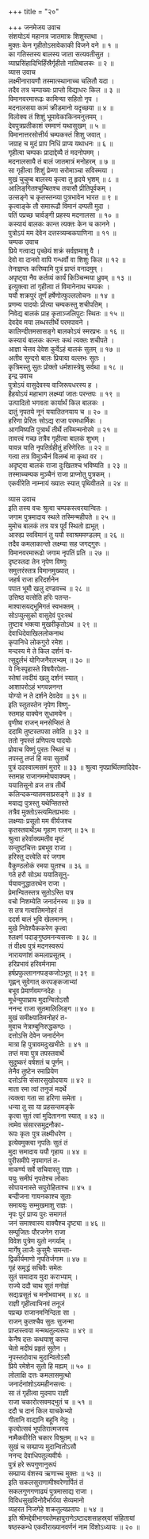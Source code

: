 +++
title = "२०"

+++
जनमेजय उवाच  
संशयोऽयं महानत्र जातमात्रः शिशुस्तथा ।  
मुक्तः केन गृहीतोऽसावेकाकी विजने वने ॥ १ ॥  
का गतिस्तस्य बालस्य जाता सत्यवतीसुत ।  
व्याघ्रसिंहादिभिर्हिंस्रैर्गृहीतो नातिबालकः ॥ २ ॥  
व्यास उवाच  
लक्ष्मीनारायणौ तस्मात्स्थानाच्च चलितौ यदा ।  
तदैव तत्र चम्पाख्यः प्राप्तो विद्याधरः किल ॥ ३ ॥  
विमानवरमारूढः कामिन्या सहितो नृप ।  
मदनालसया कामं क्रीडमानो यदृच्छया ॥ ४ ॥  
विलोक्य तं शिशुं भूमावेकाकिनमनुत्तमम् ।  
देवपुत्रप्रतीकाशं रममाणं यथासुखम् ॥ ५ ॥  
विमानात्तरसोत्तीर्य चम्पकस्तं शिशु जवात् ।  
जग्राह च मुदं प्राप निधिं प्राप्य यथाधनः ॥ ६ ॥  
गृहीत्वा चम्पकः प्रादाद्देव्यै तं मदनोपमम् ।  
मदनालसायै तं बालं जातमात्रं मनोहरम् ॥ ७ ॥  
सा गृहीत्वा शिशुं प्रेम्णा सरोमाञ्चा सविस्मया ।  
मुखं चुचुम्ब बालस्य कृत्वा तु हृदये भृशम् ॥ ८ ॥  
आलिङ्‌गितश्चुम्बितश्च तयासौ प्रीतिपूर्वकम् ।  
उत्सङ्गे च कृतस्तन्व्या पुत्रभावेन भारत ॥ ९ ॥  
कृत्वाङ्के तौ समारूढौ विमानं दम्पती मुदा ।  
पतिं पप्रच्छ चार्वङ्गी प्रहस्य मदनालसा ॥ १० ॥  
कस्यायं बालकः कान्त त्यक्तः केन च कानने ।  
पुत्रोऽयं मम देवेन दत्तस्त्र्यम्बकपाणिना ॥ ११ ॥  
चम्पक उवाच  
प्रिये गत्वाद्य पृच्छेयं शक्रं सर्वज्ञमाशु वै ।  
देवो वा दानवो वापि गन्धर्वो वा शिशुः किल ॥ १२ ॥  
तेनाज्ञप्तः करिष्यामि पुत्रं प्राप्तं वनादमुम् ।  
अपृष्ट्वा नैव कर्तव्यं कार्यं किञ्चिन्मया ध्रुवम् ॥ १३ ॥  
इत्युक्त्वा तां गृहीत्वा तं विमानेनाथ चम्पकः ।  
ययौ शक्रपुरं तूर्णं हर्षेणोत्फुल्ललोचनः ॥ १४ ॥  
प्रणम्य पादयोः प्रीत्या चम्पकस्तु शचीपतिम् ।  
निवेद्य बालकं प्राह कृताञ्जलिपुटः स्थितः ॥ १५ ॥  
देवदेव मया लब्धस्तीर्थे परमपावने ।  
कालिन्दीतमसासङ्गे बालकोऽयं स्मरप्रभः ॥ १६ ॥  
कस्यायं बालकः कान्तः कथं त्यक्तः शचीपते ।  
आज्ञा चेत्तव देवेश कुर्वेऽहं बालकं सुतम् ॥ १७ ॥  
अतीव सुन्दरो बालः प्रियाया वल्लभः सुतः ।  
कृत्रिमस्तु सुतः प्रोक्तो धर्मशास्त्रेषु सर्वथा ॥ १८ ॥  
इन्द्र उवाच  
पुत्रोऽयं वासुदेवस्य वाजिरूपधरस्य ह ।  
हैहयोऽयं महाभाग लक्ष्म्यां जातः परन्तपः ॥ १९ ॥  
उत्पादितो भगवता कार्यार्थं किल बालकः ।  
दातुं नृपतये नूनं ययातितनयाय च ॥ २० ॥  
हरिणा प्रेरितः सोऽद्य राजा परमधार्मिकः ।  
आगमिष्यति पुत्रार्थं तीर्थे तस्मिन्मनोरमे ॥ २१ ॥  
तावत्त्वं गच्छ तत्रैव गृहीत्वा बालकं शुभम् ।  
यावन्न याति नृपतिर्ग्रहीतुं हरिणेरितः ॥ २२ ॥  
गत्वा तत्र विमुञ्चैनं विलम्बं मा कृथा वर ।  
अदृष्ट्वा बालकं राजा दुःखितश्च भविष्यति ॥ २३ ॥  
तस्माच्चम्पक मुञ्चैनं राजा प्राप्नोतु पुत्रकम् ।  
एकवीरेति नाम्नायं ख्यातः स्यात् पृथिवीतले ॥ २४ ॥  
  
व्यास उवाच  
इति तस्य वचः श्रुत्वा चम्पकस्त्वरयान्वितः ।  
जगाम पुत्रमादाय स्थले तस्मिन्महीपते ॥ २५ ॥  
मुमोच बालकं तत्र यत्र पूर्वं स्थितो ह्यभूत् ।  
आरुह्य स्वविमानं तु ययौ स्वाश्रममण्डलम् ॥ २६ ॥  
तदैव कमलाकान्तो लक्ष्म्या सह जगद्‌गुरुः ।  
विमानवरमारूढो जगाम नृपतिं प्रति ॥ २७ ॥  
दृष्टस्तदा तेन नृपेण विष्णुः  
    समुत्तरंस्तत्र विमानमुख्यात् ।  
जहर्ष राजा हरिदर्शनेन  
    पपात भूमौ खलु दण्डवच्च ॥ २८ ॥  
उत्तिष्ठ वत्सेति हरिः पतन्त-  
    माश्वासयद्‌भूमिगतं स्वभक्तम् ।  
सोऽप्युत्सुको वासुदेवं पुरःस्थं  
    तुष्टाव भक्त्या मुखरीकृतोऽथ ॥ २९ ॥  
देवाधिदेवाखिललोकनाथ  
    कृपानिधे लोकगुरो रमेश ।  
मन्दस्य मे ते किल दर्शनं य-  
    त्सुदुर्लभं योगिजनैरलभ्यम् ॥ ३० ॥  
ये निःस्पृहास्ते विषयैरपेता-  
    स्तेषां त्वदीयं खलु दर्शनं स्यात् ।  
आशापरोऽहं भगवन्ननन्त  
    योग्यो न ते दर्शने देवदेव ॥ ३१ ॥  
इति स्तुतस्तेन नृपेण विष्णु-  
    स्तमाह वाक्येन सुधामयेन ।  
वृणीष्व राजन् मनसेप्सितं ते  
    ददामि तुष्टस्तपसा तवेति ॥ ३२ ॥  
ततो नृपस्तं प्रणिपत्य पादयोः  
    प्रोवाच विष्णुं पुरतः स्थितं च ।  
तपस्तु तप्तं हि मया सुतार्थे  
    पुत्रं ददस्वात्मसमं मुरारे ॥ ३३ ॥
श्रुत्वा नृपप्रार्थितमादिदेव-  
    स्तमाह राजानममोघवाक्यम् ।  
ययातिसूनो व्रज तत्र तीर्थे  
    कलिन्दकन्यातमसाप्रसङ्गे ॥ ३४ ॥  
मयाद्य पुत्रस्तु यथेप्सितस्ते  
    तत्रैव मुक्तोऽस्त्यमितप्रभावः ।  
लक्ष्म्याः प्रसूतो मम वीर्यजश्च  
    कृतस्तवार्थेऽथ गृहाण राजन् ॥ ३५ ॥  
श्रुत्वा हरेर्वाक्यमतीव मृष्टं  
    सन्तुष्टचित्तः प्रबभूव राजा ।  
हरिस्तु दत्त्वेति वरं जगाम  
    वैकुण्ठलोकं रमया युतश्च ॥ ३६ ॥  
गते हरौ सोऽथ ययातिसूनु-  
    र्ययावनुद्धातरथेन राजा ।  
प्रेमान्वितस्तत्र सुतोऽस्ति यत्र  
    वचो निशम्येति जनार्दनस्य ॥ ३७ ॥  
स तत्र गत्वातिमनोहरं तं  
    ददर्श बालं भुवि खेलमानम् ।  
मुखे निवेश्यैककरेण कृत्वा  
    श्लक्ष्णं पदाङ्गुष्ठमनन्यसत्त्वः ॥ ३८ ॥  
तं वीक्ष्य पुत्रं मदनस्वरूपं  
    नारायणांशं कमलाप्रसूतम् ।  
हरिप्रभावं हरिवर्मनामा  
    हर्षप्रफुल्लाननपङ्कजोऽभूत् ॥ ३९ ॥  
गृह्णन् सुवेगात् करपङ्कजाभ्यां  
    बभूव प्रेमार्णवमग्नदेहः ।  
मूर्धन्युपाघ्राय मुदान्वितोऽसौ  
    ननन्द राजा सुतमालिलिङ्ग ॥ ४० ॥  
मुखं समीक्ष्यातिमनोहरं त-  
    मुवाच नेत्राम्बुनिरुद्धकण्ठः ।  
दत्तोऽसि देवेन जनार्दनेन  
    मात्रा हि पुत्रावमदुःखभीतेः ॥ ४१ ॥  
तप्तं मया पुत्र तपस्तवार्थे  
    सुदुष्करं वर्षशतं च पूर्णम् ।  
तेनैव तुष्टेन रमाप्रियेण  
    दत्तोऽसि संसारसुखोदयाय ॥ ४२ ॥  
माता रमा त्वां तनुजं मदर्थे  
    त्यक्त्वा गता सा हरिणा समेता ।  
धन्या तु सा या प्रहसन्तमङ्के  
    कृत्वा सुतं त्वां मुदितानना स्यात् ॥ ४३ ॥  
त्वमेव संसारसमुद्रनौका-  
    रूपः कृतः पुत्र लक्ष्मीधरेण ।  
इत्येवमुक्त्वा नृपतिः सुतं तं  
    मुदा समादाय ययौ गृहाय ॥ ४४ ॥  
पुरीसमीपे नृपमागतं त-  
    माकर्ण्य सर्वे सचिवास्तु राज्ञः ।  
ययुः समीपं नृपतेश्च लोकाः  
    सोपायनास्ते सपुरोहिताश्च ॥ ४५ ॥  
बन्दीजना गायनकाश्च सूताः  
    समाययुः सम्मुखमाशु राज्ञः ।  
नृपः पुरं प्राप्य पुरः समागतं  
    जनं समाश्वास्य वाक्यैश्च दृष्ट्या ॥ ४६ ॥  
सम्पूजितः पौरजनेन राजा  
    विवेश पुत्रेण युतो नगर्याम् ।  
मार्गेषु लाजैः कुसुमैः समन्ता-  
    द्विकीर्यमाणो नृपतिर्जगाम ॥ ४७ ॥  
गृहं समृद्धं सचिवैः समेतः  
    सुतं समादाय मुदा कराभ्याम् ।  
राज्ये ददौ चाथ सुतं मनोज्ञं  
    सद्यःप्रसूतं च मनोभवाभम् ॥ ४८ ॥  
राज्ञी गृहीत्वाभिनवं तनूजं  
    पप्रच्छ राजानमनिन्दिता सा ।  
राजन् कुतश्चैव सुतः सुजन्मा  
    प्राप्तस्त्वया मन्मथतुल्यरूपः ॥ ४९ ॥  
केनैष दत्तः कथयाशु कान्त  
    चेतो मदीयं प्रहृतं सुतेन ।  
नृपस्तदोवाच मुदान्वितोऽसौ  
    प्रिये रमेशेन सुतो हि मह्यम् ॥ ५० ॥  
लोलाक्षि दत्तः कमलासमुत्थो  
    जनार्दनांशोऽयमहीनसत्त्वः ।  
सा तं गृहीत्वा मुदमाप राज्ञी  
    राजा चकारोत्सवमद्‌भुतं च ॥ ५१ ॥  
ददौ च दानं किल याचकेभ्यो  
    गीतानि वाद्यानि बहूनि नेदुः ।  
कृत्वोत्सवं भूपतिरात्मजस्य  
    नामैकवीरेति चकार विश्रुतम् ॥ ५२ ॥  
सुखं च सम्प्राप्य मुदान्वितोऽसौ  
    ननन्द देवाधिपतुल्यवीर्यः ।  
पुत्रं हरे रूपगुणानुरूपं  
    सम्प्राप्य वंशस्य ऋणाच्च मुक्तः ॥ ५३ ॥  
इति सकलसुराणामीश्वरेणार्पितं तं  
    सकलगुणगणाढ्यं पुत्रमासाद्य राजा ।  
विविधसुखविनोदैर्भार्यया सेव्यमानो  
    व्यहरत निजगेहे शक्रतुल्यप्रतापः ॥ ५४ ॥  
इति श्रीमद्देवीभागवतेमहापुराणेऽष्टादशसाहस्र्यां संहितायां  
षष्ठस्कन्धे एकवीराख्यानवर्णनं नाम विंशोऽध्यायः ॥ २० ॥
